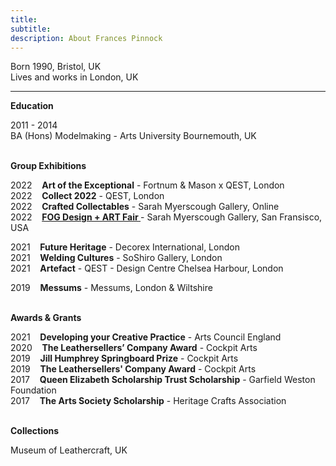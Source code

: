 ```yaml
---
title: 
subtitle: 
description: About Frances Pinnock
---
```

Born 1990, Bristol, UK  
Lives and works in London, UK     
<hr />  

**Education**  


2011 - 2014  
BA (Hons) Modelmaking - Arts University Bournemouth, UK  
<br />


**Group Exhibitions** 

2022&nbsp;&nbsp;&nbsp; **Art of the Exceptional** - Fortnum & Mason x QEST, London  
2022&nbsp;&nbsp;&nbsp; **Collect 2022** - QEST, London  
2022&nbsp;&nbsp;&nbsp; **Crafted Collectables** - Sarah Myerscough Gallery, Online  
2022&nbsp;&nbsp;&nbsp; **[FOG Design + ART Fair ](https://www.sarahmyerscough.com/exhibitions/38-fog-design-art-2022/)** - Sarah Myerscough Gallery, San Fransisco, USA  

2021&nbsp;&nbsp;&nbsp; **Future Heritage** - Decorex International, London  
2021&nbsp;&nbsp;&nbsp; **Welding Cultures** - SoShiro Gallery, London  
2021&nbsp;&nbsp;&nbsp; **Artefact** - QEST - Design Centre Chelsea Harbour, London    

2019&nbsp;&nbsp;&nbsp; **Messums** - Messums, London & Wiltshire  
<br />


**Awards & Grants** 
  
2021&nbsp;&nbsp;&nbsp; **Developing your Creative Practice** - Arts Council England    
2020&nbsp;&nbsp;&nbsp; **The Leathersellers’ Company Award** - Cockpit Arts  
2019&nbsp;&nbsp;&nbsp; **Jill Humphrey Springboard Prize** - Cockpit Arts  
2019&nbsp;&nbsp;&nbsp; **The Leathersellers' Company Award** - Cockpit Arts   
2017&nbsp;&nbsp;&nbsp; **Queen Elizabeth Scholarship Trust Scholarship** - Garfield Weston Foundation  
2017&nbsp;&nbsp;&nbsp; **The Arts Society Scholarship** - Heritage Crafts Association   
<br />  


**Collections** 

Museum of Leathercraft, UK  
<br />







